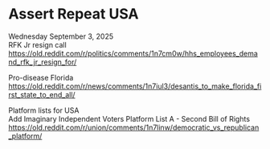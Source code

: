 # Assert Repeat USA 

Wednesday September 3, 2025     
RFK Jr resign call     
https://old.reddit.com/r/politics/comments/1n7cm0w/hhs_employees_demand_rfk_jr_resign_for/

Pro-disease Florida    
https://old.reddit.com/r/news/comments/1n7iul3/desantis_to_make_florida_first_state_to_end_all/

Platform lists for USA      
Add Imaginary Independent Voters Platform List A - Second Bill of Rights      
https://old.reddit.com/r/union/comments/1n7linw/democratic_vs_republican_platform/
